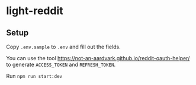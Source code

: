 # light-reddit

## Setup

Copy `.env.sample` to `.env` and fill out the fields.

You can use the tool https://not-an-aardvark.github.io/reddit-oauth-helper/ to generate `ACCESS_TOKEN` and `REFRESH_TOKEN`.

Run `npm run start:dev`

